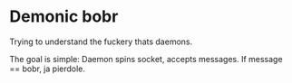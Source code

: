 # Demonic bobr

Trying to understand the fuckery thats daemons.


The goal is simple:
Daemon spins socket, accepts messages.
If message == bobr, ja pierdole.


